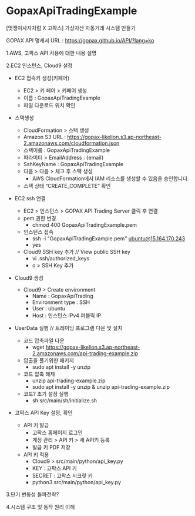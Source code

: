# GopaxApiTradingExample
[멋쟁이사자처럼 X 고팍스] 가상자산 자동거래 시스템 만들기

GOPAX API 명세서 URL : https://gopax.github.io/API/?lang=ko

1.AWS, 고팍스 API 사용에 대한 내용 설명


2.EC2 인스턴스, Cloud9 설정
- EC2 접속키 생성(키페어)
    - EC2 > 키 페어 > 키페어 생성 
    - 이름 : GopaxApiTradingExample
    - 파일 다운로드 위치 확인

- 스택생성
    - CloudFormation > 스택 생성
    - Amazon S3 URL : https://gopax-likelion.s3.ap-northeast-2.amazonaws.com/cloudformation.json
    - 스택이름 : GopaxApiTradingExample
    - 파라미터 > EmailAddress : {email}
    - SshKeyName : GopaxApiTradingExample
    - 다음 > 다음 > 체크 후 스택 생성 
        - AWS CloudFormation에서 IAM 리소스를 생성할 수 있음을 승인합니다. 
    - 스택 상태 “CREATE_COMPLETE” 확인

- EC2 ssh 연결
    - EC2 > 인스턴스 > GOPAX API Trading Server 클릭 후 연결
    - pem 권한 변경
        - chmod 400 GopaxApiTradingExample.pem
    - 인스턴스 접속
        - ssh -i "GopaxApiTradingExample.pem" ubuntu@15.164.170.243
        - yes
    - Cloud9 SSH key 추가 // View public SSH key
        - vi .ssh/authorized_keys
        - o > SSH Key 추가

- Cloud9 생성
    - Cloud9 > Create environment
        - Name : GopaxApiTrading
        - Environment type : SSH
        - User : ubuntu
        - Host : 인스턴스 IPv4 퍼블릭 IP

-  UserData 실행 // 트레이딩 프로그램 다운 및 설치
    - 코드 압축파일 다운
        - wget https://gopax-likelion.s3.ap-northeast-2.amazonaws.com/api-trading-example.zip
    - 압출을 풀기위한 패키지
        - sudo apt install -y unzip
    - 코드 압축 해제
        - unzip api-trading-example.zip
        - sudo apt install -y unzip & unzip api-trading-example.zip
    - 코드? 초기 설정 실행
        - sh src/main/sh/initialize.sh

- 고팍스 API Key 설정, 확인
    - API 키 발급
        - 고팍스 홈페이지 로그인
        - 계정 관리 > API 키 > 새 API키 등록
        - 발급 키 PDF 저장
    - API 키 적용
        - Cloud9 > src/main/python/api_key.py
        - KEY : 고팍스 API 키
        - SECRET : 고팍스 시크릿 키
        - python3 src/main/python/api_key.py


3.단기 변동성 돌파전략?


4.시스템 구조 및 동작 원리 이해
